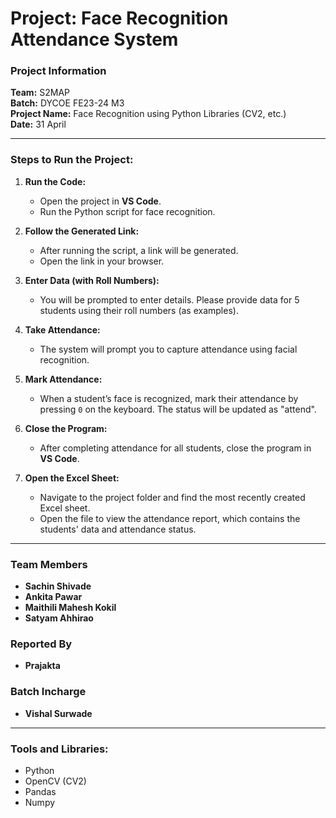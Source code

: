 # Project: Face Recognition Attendance System

### Project Information
**Team:** S2MAP  
**Batch:** DYCOE FE23-24 M3  
**Project Name:** Face Recognition using Python Libraries (CV2, etc.)  
**Date:** 31 April  

---

### Steps to Run the Project:

1. **Run the Code:**
   - Open the project in **VS Code**.
   - Run the Python script for face recognition.

2. **Follow the Generated Link:**
   - After running the script, a link will be generated.
   - Open the link in your browser.

3. **Enter Data (with Roll Numbers):**
   - You will be prompted to enter details. Please provide data for 5 students using their roll numbers (as examples).

4. **Take Attendance:**
   - The system will prompt you to capture attendance using facial recognition.
   
5. **Mark Attendance:**
   - When a student’s face is recognized, mark their attendance by pressing `0` on the keyboard. The status will be updated as "attend".

6. **Close the Program:**
   - After completing attendance for all students, close the program in **VS Code**.

7. **Open the Excel Sheet:**
   - Navigate to the project folder and find the most recently created Excel sheet.
   - Open the file to view the attendance report, which contains the students' data and attendance status.

---

### Team Members
- **Sachin Shivade**
- **Ankita Pawar**
- **Maithili Mahesh Kokil**
- **Satyam Ahhirao**

### Reported By
- **Prajakta**

### Batch Incharge
- **Vishal Surwade**

---

### Tools and Libraries:
- Python
- OpenCV (CV2)
- Pandas
- Numpy

